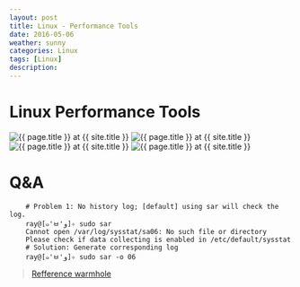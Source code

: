 ```yaml
---
layout: post
title: Linux - Performance Tools
date: 2016-05-06
weather: sunny
categories: Linux 
tags: [Linux]
description: 
---
```


# Linux Performance Tools


<img src="{{ site.url }}/assets/img/2016-05-06-LinuxPerformance/LinuxPerformance1.png" alt="{{ page.title }} at {{ site.title }}">		

<img src="{{ site.url }}/assets/img/2016-05-06-LinuxPerformance/LinuxPerformance2.png" alt="{{ page.title }} at {{ site.title }}">	

<img src="{{ site.url }}/assets/img/2016-05-06-LinuxPerformance/LinuxPerformance3.png" alt="{{ page.title }} at {{ site.title }}">	

<img src="{{ site.url }}/assets/img/2016-05-06-LinuxPerformance/LinuxPerformance4.png" alt="{{ page.title }} at {{ site.title }}">	


# Q&A
		# Problem 1: No history log; [default] using sar will check the log.
		ray@[๑'ㅂ'و]✧ sudo sar 
		Cannot open /var/log/sysstat/sa06: No such file or directory
		Please check if data collecting is enabled in /etc/default/sysstat
		# Solution: Generate corresponding log
		ray@[๑'ㅂ'و]✧ sudo sar -o 06


> [Refference warmhole](http://www.brendangregg.com/blog/index.html)